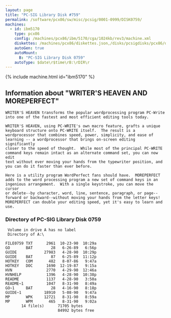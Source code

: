 ```yaml
---
layout: page
title: "PC-SIG Library Disk #759"
permalink: /software/pcx86/sw/misc/pcsig/0001-0999/DISK0759/
machines:
  - id: ibm5170
    type: pcx86
    config: /machines/pcx86/ibm/5170/cga/1024kb/rev3/machine.xml
    diskettes: /machines/pcx86/diskettes.json,/disks/pcsigdisks/pcx86/diskettes.json
    autoGen: true
    autoMount:
      B: "PC-SIG Library Disk 0759"
    autoType: $date\r$time\rB:\rDIR\r
---
```


{% include machine.html id="ibm5170" %}

## Information about "WRITER'S HEAVEN AND MOREPERFECT"

    WRITER'S HEAVEN transforms the popular wordprocessing program PC-Write
    into one of the fastest and most efficient editing tools today.
    
    WRITER'S HEAVEN, using PC-WRITE's own macro feature, grafts a unique
    keyboard structure onto PC-WRITE itself.  The result is a
    wordprocessor that combines speed, power, simplicity, and ease of
    learning -- a wordprocessor that brings on-screen editing significantly
    closer to the speed of thought.  While most of the principal PC-WRITE
    command keys remain intact as an alternate command set, you can now edit
    text without ever moving your hands from the typewriter position, and
    you can do it faster than ever before.
    
    Here is a utility program WordPerfect fans should have.  MOREPERFECT
    adds to the word processing program a new set of command keys in an
    ingenious arrangement.  With a single keystroke, you can move the cursor
    or delete--by character, word, line, sentence, paragraph, or page--
    forward or backward--without moving your hands from the letter keys!
    MOREPERFECT can double your editing speed, yet it's easy to learn and
    use.

### Directory of PC-SIG Library Disk 0759

     Volume in drive A has no label
     Directory of A:\

    FILE0759 TXT      2961  10-23-90  10:29a
    GO       BAT        28   6-26-89   6:56p
    GUIDE            27983   4-28-90  10:29p
    GUIDE    BAT        87   6-25-89  11:12p
    HOTKEY   COM       482   8-07-86   9:47a
    HOTKEY   DOC      1690  12-19-87   9:15a
    HVN               2770   4-29-90  12:46a
    HVNHELP           1396   4-28-90  10:38p
    README            1137   4-28-90   3:50a
    README~1          1047   8-31-90   8:49a
    GO~1     BAT        28   4-16-90   8:18p
    GUIDE~1          18910   5-08-90   9:47a
    MP       WPK     12721   8-31-90   8:59a
    MP       WPM       465   8-31-90   9:02a
           14 file(s)      71705 bytes
                           84992 bytes free
